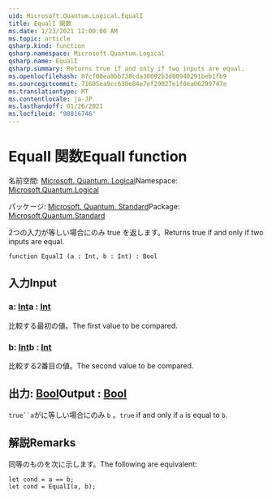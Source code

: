 ```yaml
---
uid: Microsoft.Quantum.Logical.EqualI
title: EqualI 関数
ms.date: 1/23/2021 12:00:00 AM
ms.topic: article
qsharp.kind: function
qsharp.namespace: Microsoft.Quantum.Logical
qsharp.name: EqualI
qsharp.summary: Returns true if and only if two inputs are equal.
ms.openlocfilehash: 87cf00ea8bb738cda30092b3d80940291beb1fb9
ms.sourcegitcommit: 71605ea9cc630e84e7ef29027e1f0ea06299747e
ms.translationtype: MT
ms.contentlocale: ja-JP
ms.lasthandoff: 01/26/2021
ms.locfileid: "98816746"
---
```

# <a name="equali-function"></a><span data-ttu-id="171c0-102">EqualI 関数</span><span class="sxs-lookup"><span data-stu-id="171c0-102">EqualI function</span></span>

<span data-ttu-id="171c0-103">名前空間: [Microsoft. Quantum. Logical](xref:Microsoft.Quantum.Logical)</span><span class="sxs-lookup"><span data-stu-id="171c0-103">Namespace: [Microsoft.Quantum.Logical](xref:Microsoft.Quantum.Logical)</span></span>

<span data-ttu-id="171c0-104">パッケージ: [Microsoft. Quantum. Standard](https://nuget.org/packages/Microsoft.Quantum.Standard)</span><span class="sxs-lookup"><span data-stu-id="171c0-104">Package: [Microsoft.Quantum.Standard](https://nuget.org/packages/Microsoft.Quantum.Standard)</span></span>


<span data-ttu-id="171c0-105">2つの入力が等しい場合にのみ true を返します。</span><span class="sxs-lookup"><span data-stu-id="171c0-105">Returns true if and only if two inputs are equal.</span></span>

```qsharp
function EqualI (a : Int, b : Int) : Bool
```


## <a name="input"></a><span data-ttu-id="171c0-106">入力</span><span class="sxs-lookup"><span data-stu-id="171c0-106">Input</span></span>

### <a name="a--int"></a><span data-ttu-id="171c0-107">a: [Int](xref:microsoft.quantum.lang-ref.int)</span><span class="sxs-lookup"><span data-stu-id="171c0-107">a : [Int](xref:microsoft.quantum.lang-ref.int)</span></span>

<span data-ttu-id="171c0-108">比較する最初の値。</span><span class="sxs-lookup"><span data-stu-id="171c0-108">The first value to be compared.</span></span>


### <a name="b--int"></a><span data-ttu-id="171c0-109">b: [Int](xref:microsoft.quantum.lang-ref.int)</span><span class="sxs-lookup"><span data-stu-id="171c0-109">b : [Int](xref:microsoft.quantum.lang-ref.int)</span></span>

<span data-ttu-id="171c0-110">比較する2番目の値。</span><span class="sxs-lookup"><span data-stu-id="171c0-110">The second value to be compared.</span></span>



## <a name="output--bool"></a><span data-ttu-id="171c0-111">出力: [Bool](xref:microsoft.quantum.lang-ref.bool)</span><span class="sxs-lookup"><span data-stu-id="171c0-111">Output : [Bool](xref:microsoft.quantum.lang-ref.bool)</span></span>

<span data-ttu-id="171c0-112">`true``a`がに等しい場合にのみ `b` 。</span><span class="sxs-lookup"><span data-stu-id="171c0-112">`true` if and only if `a` is equal to `b`.</span></span>

## <a name="remarks"></a><span data-ttu-id="171c0-113">解説</span><span class="sxs-lookup"><span data-stu-id="171c0-113">Remarks</span></span>

<span data-ttu-id="171c0-114">同等のものを次に示します。</span><span class="sxs-lookup"><span data-stu-id="171c0-114">The following are equivalent:</span></span>

```qsharp
let cond = a == b;
let cond = EqualI(a, b);
```